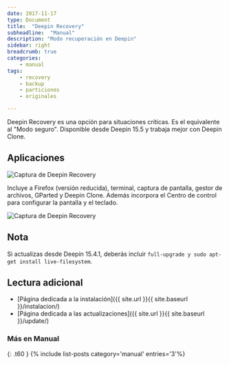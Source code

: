 ```yaml
---
date: 2017-11-17
type: Document
title:  "Deepin Recovery"
subheadline:  "Manual"
description: "Modo recuperación en Deepin"
sidebar: right
breadcrumb: true
categories:
    - manual
tags:
    - recovery
    - backup
    - particiones
    - originales

---
```


Deepin Recovery es una opción para situaciones críticas. Es el equivalente al "Modo seguro". Disponible desde Deepin 15.5 y trabaja mejor con Deepin Clone.

## Aplicaciones
<div class="row">
    <div class="medium-12 columns t30">
    <img src="{{ site.urlimg }}deepinrecovery.png" alt="Captura de Deepin Recovery">
    </div><!-- /.medium-4.columns -->
</div>

Incluye a Firefox (versión reducida), terminal, captura de pantalla, gestor de archivos, GParted y Deepin Clone. Además incorpora el Centro de control para configurar la pantalla y el teclado.

<div class="row">
    <div class="medium-12 columns t30">
    <img src="{{ site.urlimg }}deepinrecovery2.png" alt="Captura de Deepin Recovery">
    </div><!-- /.medium-4.columns -->
</div>

## Nota
Si actualizas desde Deepin 15.4.1, deberás incluir `full-upgrade y sudo apt-get install live-filesystem`.

## Lectura adicional
* [Página dedicada a la instalación]({{ site.url }}{{ site.baseurl }}/instalacion/)
* [Página dedicada a las actualizaciones]({{ site.url }}{{ site.baseurl }}/update/)

### Más en Manual
{: .t60 }
{% include list-posts category='manual' entries='3'%}

